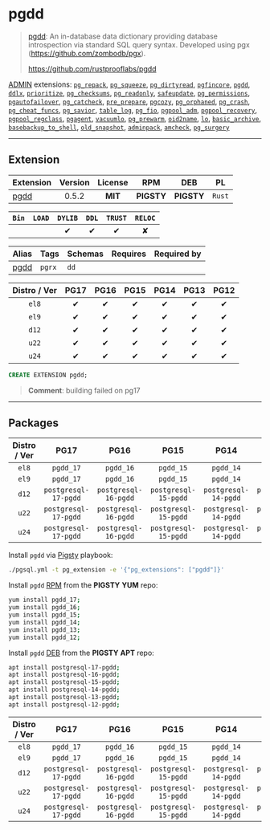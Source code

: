 # pgdd


> [pgdd](https://github.com/rustprooflabs/pgdd): An in-database data dictionary providing database introspection via standard SQL query syntax. Developed using pgx (https://github.com/zombodb/pgx).
>
> https://github.com/rustprooflabs/pgdd





[ADMIN](/admin) extensions: [`pg_repack`](/pg_repack), [`pg_squeeze`](/pg_squeeze), [`pg_dirtyread`](/pg_dirtyread), [`pgfincore`](/pgfincore), [`pgdd`](/pgdd), [`ddlx`](/ddlx), [`prioritize`](/prioritize), [`pg_checksums`](/pg_checksums), [`pg_readonly`](/pg_readonly), [`safeupdate`](/safeupdate), [`pg_permissions`](/pg_permissions), [`pgautofailover`](/pgautofailover), [`pg_catcheck`](/pg_catcheck), [`pre_prepare`](/pre_prepare), [`pgcozy`](/pgcozy), [`pg_orphaned`](/pg_orphaned), [`pg_crash`](/pg_crash), [`pg_cheat_funcs`](/pg_cheat_funcs), [`pg_savior`](/pg_savior), [`table_log`](/table_log), [`pg_fio`](/pg_fio), [`pgpool_adm`](/pgpool_adm), [`pgpool_recovery`](/pgpool_recovery), [`pgpool_regclass`](/pgpool_regclass), [`pgagent`](/pgagent), [`vacuumlo`](/vacuumlo), [`pg_prewarm`](/pg_prewarm), [`oid2name`](/oid2name), [`lo`](/lo), [`basic_archive`](/basic_archive), [`basebackup_to_shell`](/basebackup_to_shell), [`old_snapshot`](/old_snapshot), [`adminpack`](/adminpack), [`amcheck`](/amcheck), [`pg_surgery`](/pg_surgery)


-------
## Extension


| Extension | Version | License | RPM | DEB | PL |
|-----------|:-------:|:-------:|:---:|:---:|:--:|
| [pgdd](https://github.com/rustprooflabs/pgdd) | 0.5.2 | **<span class="tcblue">MIT</span>** | **<span class="tcwarn">PIGSTY</span>** | **<span class="tcwarn">PIGSTY</span>** | `Rust` |



| `Bin` | `LOAD` | `DYLIB` | `DDL` | `TRUST` | `RELOC` |
|:-----:|:------:|:-------:|:-----:|:-------:|:-------:|
|  |  | <span class="tcblue">✔</span> | <span class="tcblue">✔</span> | <span class="tcblue">✔</span> | <span class="tcwarn">✘</span> |



| Alias | Tags | Schemas | Requires | Required by |
|-------|------|---------|----------|-------------|
| [pgdd](/pgdd) | `pgrx` | `dd` |  |  |



| Distro / Ver | PG17 | PG16 | PG15 | PG14 | PG13 | PG12 |
|:------------:|:----:|:----:|:----:|:----:|:----:|:----:|
| `el8` | <span class="tcblue">✔</span> | <span class="tcblue">✔</span> | <span class="tcblue">✔</span> | <span class="tcblue">✔</span> | <span class="tcblue">✔</span> | <span class="tcblue">✔</span> |
| `el9` | <span class="tcblue">✔</span> | <span class="tcblue">✔</span> | <span class="tcblue">✔</span> | <span class="tcblue">✔</span> | <span class="tcblue">✔</span> | <span class="tcblue">✔</span> |
| `d12` | <span class="tcblue">✔</span> | <span class="tcblue">✔</span> | <span class="tcblue">✔</span> | <span class="tcblue">✔</span> | <span class="tcblue">✔</span> | <span class="tcblue">✔</span> |
| `u22` | <span class="tcblue">✔</span> | <span class="tcblue">✔</span> | <span class="tcblue">✔</span> | <span class="tcblue">✔</span> | <span class="tcblue">✔</span> | <span class="tcblue">✔</span> |
| `u24` | <span class="tcblue">✔</span> | <span class="tcblue">✔</span> | <span class="tcblue">✔</span> | <span class="tcblue">✔</span> | <span class="tcblue">✔</span> | <span class="tcblue">✔</span> |





```sql
CREATE EXTENSION pgdd;
```
> **Comment**: building failed on pg17
-----------


## Packages


| Distro / Ver | PG17 | PG16 | PG15 | PG14 | PG13 | PG12 |
|:------------:|:----:|:----:|:----:|:----:|:----:|:----:|
| `el8` | `pgdd_17` | `pgdd_16` | `pgdd_15` | `pgdd_14` | `pgdd_13` | `pgdd_12` |
| `el9` | `pgdd_17` | `pgdd_16` | `pgdd_15` | `pgdd_14` | `pgdd_13` | `pgdd_12` |
| `d12` | `postgresql-17-pgdd` | `postgresql-16-pgdd` | `postgresql-15-pgdd` | `postgresql-14-pgdd` | `postgresql-13-pgdd` | `postgresql-12-pgdd` |
| `u22` | `postgresql-17-pgdd` | `postgresql-16-pgdd` | `postgresql-15-pgdd` | `postgresql-14-pgdd` | `postgresql-13-pgdd` | `postgresql-12-pgdd` |
| `u24` | `postgresql-17-pgdd` | `postgresql-16-pgdd` | `postgresql-15-pgdd` | `postgresql-14-pgdd` | `postgresql-13-pgdd` | `postgresql-12-pgdd` |



Install `pgdd` via [Pigsty](https://pigsty.io/docs/pgext/usage/install/) playbook:

```bash
./pgsql.yml -t pg_extension -e '{"pg_extensions": ["pgdd"]}'
```


Install `pgdd` [RPM](/rpm) from the **<span class="tcwarn">PIGSTY</span>** **YUM** repo:

```bash
yum install pgdd_17;
yum install pgdd_16;
yum install pgdd_15;
yum install pgdd_14;
yum install pgdd_13;
yum install pgdd_12;
```


Install `pgdd` [DEB](/deb) from the **<span class="tcwarn">PIGSTY</span>** **APT** repo:

```bash
apt install postgresql-17-pgdd;
apt install postgresql-16-pgdd;
apt install postgresql-15-pgdd;
apt install postgresql-14-pgdd;
apt install postgresql-13-pgdd;
apt install postgresql-12-pgdd;
```




| Distro / Ver | PG17 | PG16 | PG15 | PG14 | PG13 | PG12 |
|:------------:|:----:|:----:|:----:|:----:|:----:|:----:|
| `el8` | `pgdd_17` | `pgdd_16` | `pgdd_15` | `pgdd_14` | `pgdd_13` | `pgdd_12` |
| `el9` | `pgdd_17` | `pgdd_16` | `pgdd_15` | `pgdd_14` | `pgdd_13` | `pgdd_12` |
| `d12` | `postgresql-17-pgdd` | `postgresql-16-pgdd` | `postgresql-15-pgdd` | `postgresql-14-pgdd` | `postgresql-13-pgdd` | `postgresql-12-pgdd` |
| `u22` | `postgresql-17-pgdd` | `postgresql-16-pgdd` | `postgresql-15-pgdd` | `postgresql-14-pgdd` | `postgresql-13-pgdd` | `postgresql-12-pgdd` |
| `u24` | `postgresql-17-pgdd` | `postgresql-16-pgdd` | `postgresql-15-pgdd` | `postgresql-14-pgdd` | `postgresql-13-pgdd` | `postgresql-12-pgdd` |






